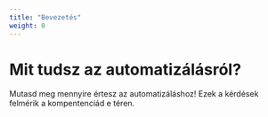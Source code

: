 ```yaml
---
title: "Bevezetés"
weight: 0
---
```

# Mit tudsz az automatizálásról?

Mutasd meg mennyire értesz az automatizáláshoz! Ezek a kérdések felmérik a kompentenciád e téren.
